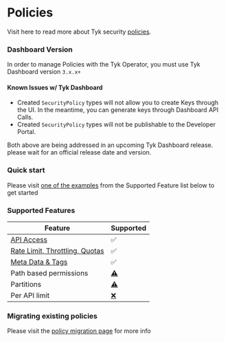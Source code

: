 # Policies

Visit here to read more about Tyk security [policies](https://tyk.io/getting-started/key-concepts/what-is-a-security-policy/).

### Dashboard Version

In order to manage Policies with the Tyk Operator, you must use Tyk Dashboard version `3.x.x+`

#### Known Issues w/ Tyk Dashboard

- Created `SecurityPolicy` types will not allow you to create Keys through the UI. In the meantime, you can generate keys through Dashboard API Calls.
- Created `SecurityPolicy` types will not be publishable to the Developer Portal.  

Both above are being addressed in an upcoming Tyk Dashboard release.  please wait for an official release date and version.

### Quick start

Please visit [one of the examples](./policies/api_access.md) from the Supported Feature list below to get started

### Supported Features

| Feature  | Supported |
| ----------- | --------- |
| [API Access](./policies/api_access.md) | ✅ |
| [Rate Limit, Throttling, Quotas](./policies/ratelimit.md) | ✅ |
| [Meta Data & Tags](./policies/metadata_tags.md) | ✅ |
| Path based permissions | [⚠️](# "Requires testing") |
| Partitions | [⚠️](# "Requires testing") |
| Per API limit | [❌](https://github.com/TykTechnologies/tyk-operator/issues/66) |


### Migrating existing policies

Please visit the [policy migration page](./policies/migration.md) for more info